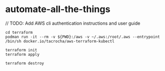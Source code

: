 # automate-all-the-things

// TODO: Add AWS cli authentication instructions and user guide

```
cd terraform
podman run -it --rm -v ${PWD}:/aws -v ~/.aws:/root/.aws --entrypoint /bin/sh docker.io/tacrocha/aws-terraform-kubectl

terraform init
terraform apply

terraform destroy
```
